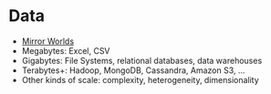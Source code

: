 # Data

 * [Mirror Worlds](http://www.amazon.com/Mirror-Worlds-Software-Universe-Shoebox/dp/019507906X)
 * Megabytes: Excel, CSV
 * Gigabytes: File Systems, relational databases, data warehouses
 * Terabytes+: Hadoop, MongoDB, Cassandra, Amazon S3, ...
 * Other kinds of scale: complexity, heterogeneity, dimensionality
